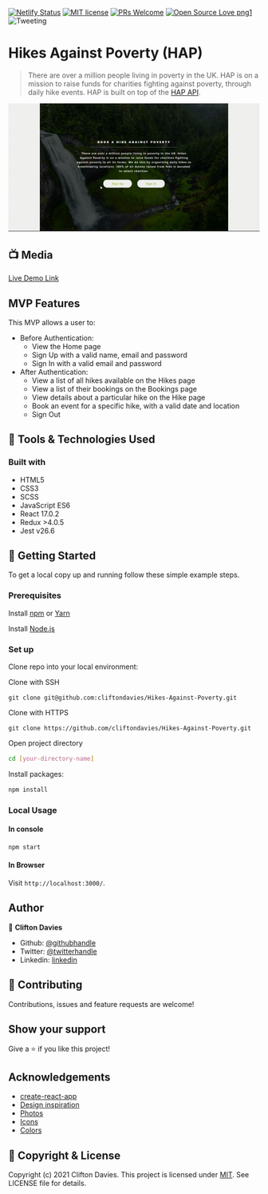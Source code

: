 [![Netlify Status](https://api.netlify.com/api/v1/badges/eed9d880-8a45-4a07-8a01-a3bde35127e2/deploy-status)](https://app.netlify.com/sites/h-a-p/deploys)
[![MIT license](https://img.shields.io/badge/License-MIT-blue.svg)](https://lbesson.mit-license.org/)
[![PRs Welcome](https://img.shields.io/badge/PRs-welcome-brightgreen.svg?style=flat-square)](http://makeapullrequest.com)
[![Open Source Love png1](https://badges.frapsoft.com/os/v1/open-source.png?v=103)](https://github.com/ellerbrock/open-source-badges/)
![Tweeting](https://img.shields.io/twitter/url/http/shields.io.svg?style=social)

# Hikes Against Poverty (HAP)

> There are over a million people living in poverty in the UK. HAP is on a mission to raise funds for charities fighting against poverty, through daily hike events. HAP is built on top of the [HAP API](https://github.com/cliftondavies/HAP-API).

![screenshot](hap.gif)

## :tv: Media

[Live Demo Link](https://h-a-p.netlify.app/)

## MVP Features

This MVP allows a user to:

- Before Authentication:
  - View the Home page
  - Sign Up with a valid name, email and password
  - Sign In with a valid email and password
- After Authentication:
  - View a list of all hikes available on the Hikes page
  - View a list of their bookings on the Bookings page
  - View details about a particular hike on the Hike page
  - Book an event for a specific hike, with a valid date and location
  - Sign Out

## :toolbox: Tools & Technologies Used

### Built with

- HTML5
- CSS3
- SCSS
- JavaScript ES6
- React 17.0.2
- Redux >4.0.5
- Jest v26.6

## :rocket: Getting Started

To get a local copy up and running follow these simple example steps.

### Prerequisites

Install [npm](https://www.npmjs.com/get-npm) or [Yarn](https://yarnpkg.com/cli/install)

Install [Node.js](https://nodejs.org/en/download/)

### Set up

Clone repo into your local environment:

Clone with SSH

```git
git clone git@github.com:cliftondavies/Hikes-Against-Poverty.git
```

Clone with HTTPS

```git
git clone https://github.com/cliftondavies/Hikes-Against-Poverty.git
```

Open project directory

```bash
cd [your-directory-name]
```

Install packages:

```javascript
npm install
```

### Local Usage

#### In console

```javascript
npm start
```

#### In Browser

Visit `http://localhost:3000/`.

## Author

👤 **Clifton Davies**

- Github: [@githubhandle](https://github.com/cliftondavies)
- Twitter: [@twitterhandle](https://twitter.com/cliftonaedavies)
- Linkedin: [linkedin](https://www.linkedin.com/in/clifton-davies-mbcs/)

## 🤝 Contributing

Contributions, issues and feature requests are welcome!

## Show your support

Give a ⭐️ if you like this project!

## Acknowledgements

- [create-react-app](https://github.com/facebook/create-react-app)
- [Design inspiration](https://www.behance.net/gallery/26425031/Vespa-Responsive-Redesign)
- [Photos](https://picsum.photos/)
- [Icons](https://iconmonstr.com/)
- [Colors](https://chrome.google.com/webstore/detail/colorpick-eyedropper/ohcpnigalekghcmgcdcenkpelffpdolg?hl=en)

## 📝 Copyright & License

Copyright (c) 2021 Clifton Davies. This project is licensed under [MIT](https://opensource.org/licenses/MIT). See LICENSE file for details.
